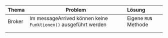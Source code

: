 | Thema| Problem| Lösung| 
| :------- | --- | :---- |
| Broker| Im messageArrived können keine `Funktionen()` ausgeführt werden | Eigene `RUN` Methode|
|| | |
| | | |